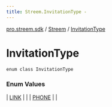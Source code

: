 ```yaml
---
title: Streem.InvitationType - 
---
```


[pro.streem.sdk](../../index.html) / [Streem](../index.html) / [InvitationType](./index.html)

# InvitationType

`enum class InvitationType`

### Enum Values

| [LINK](-l-i-n-k.html) |  |
| [PHONE](-p-h-o-n-e.html) |  |

